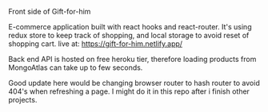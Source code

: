 Front side of Gift-for-him

E-commerce application built with react hooks and react-router. It's using redux store to keep track of shopping, and local storage to avoid reset of shopping cart.
live at: https://gift-for-him.netlify.app/

Back end API is hosted on free heroku tier, therefore loading products from MongoAtlas can take up to few seconds.

Good update here would be changing browser router to hash router to avoid 404's when refreshing a page.
I might do it in this repo after i finish other projects.
